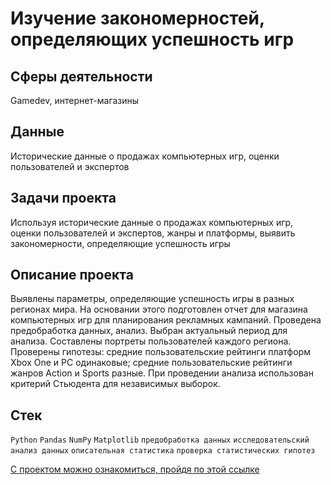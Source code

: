 
# Изучение закономерностей, определяющих успешность игр

## Сферы деятельности

Gamedev, интернет-магазины

## Данные

Исторические данные о продажах компьютерных игр, оценки пользователей и экспертов

## Задачи проекта 

Используя исторические данные о продажах компьютерных игр, оценки пользователей и экспертов, жанры и платформы, выявить закономерности, определяющие успешность игры 

## Описание проекта

Выявлены параметры, определяющие успешность игры в разных регионах мира. На основании этого подготовлен отчет для магазина компьютерных игр для планирования
рекламных кампаний. Проведена предобработка данных, анализ. Выбран актуальный период для анализа. Составлены портреты пользователей каждого региона. Проверены
гипотезы: средние пользовательские рейтинги платформ Xbox One и PC одинаковые; средние пользовательские рейтинги жанров Action и Sports разные. 
При проведении анализа использован критерий Стьюдента для независимых выборок.

## Стек

`Python` `Pandas` `NumPy` `Matplotlib` `предобработка данных` `исследовательский анализ данных` `описательная статистика`  `проверка статистических гипотез`

[С проектом можно ознакомиться, пройдя по этой ссылке](https://github.com/bananacoach/ya_praktikum_da/blob/main/tariff_research_project/tariff_research_git.ipynb)


<br>
